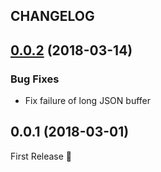 ## CHANGELOG


<a name="0.0.2"></a>
## [0.0.2](https://github.com/tsuyoshiwada/yarn-outdated-notifier/compare/0.0.1...0.0.2) (2018-03-14)

### Bug Fixes

* Fix failure of long JSON buffer


<a name="0.0.1"></a>
## 0.0.1 (2018-03-01)

First Release :tada:

